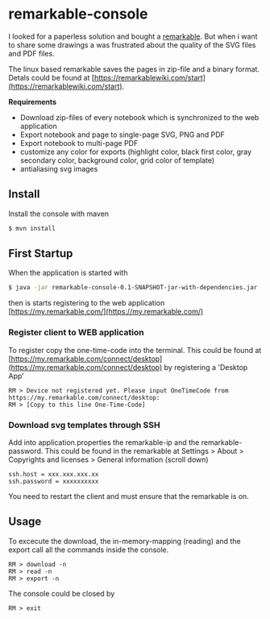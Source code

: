 # remarkable-console
I looked for a paperless solution and bought a [remarkable](https://remarkable.com/). But when i 
want to share some drawings a was frustrated about the quality of the SVG files and PDF files. 

The linux based remarkable saves the pages in zip-file and a binary format.
Detals could be found at [https://remarkablewiki.com/start](https://remarkablewiki.com/start).

**Requirements** 
 * Download zip-files of every notebook which is synchronized to the web application
 * Export notebook and page to single-page SVG, PNG and PDF 
 * Export notebook to multi-page PDF 
 * customize any color for exports (highlight color, black first color, gray secondary color, background color, grid color of template)
 * antialiasing svg images
 
## Install
Install the console with maven

```sh
$ mvn install
```

## First Startup
When the application is started with 

```sh
$ java -jar remarkable-console-0.1-SNAPSHOT-jar-with-dependencies.jar
```

then is starts registering to the web application [https://my.remarkable.com/](https://my.remarkable.com/)

### Register client to WEB application
To register copy the one-time-code into the terminal. This could be found at [https://my.remarkable.com/connect/desktop](https://my.remarkable.com/connect/desktop) by registering a 'Desktop App'

```
RM > Device not registered yet. Please input OneTimeCode from https://my.remarkable.com/connect/desktop:
RM > [Copy to this line One-Time-Code]
```

### Download svg templates through SSH
Add into application.properties the remarkable-ip and the  remarkable-password. This could be found in the remarkable at Settings > About > Copyrights and licenses > General information (scroll down)

```
ssh.host = xxx.xxx.xxx.xx
ssh.password = xxxxxxxxxx
```

You need to restart the client and must ensure that the remarkable is on.

## Usage
To excecute the download, the in-memory-mapping (reading) and the export call all the commands inside the console.

```
RM > download -n
RM > read -n
RM > export -n
```

The console could be closed by

```
RM > exit
```
